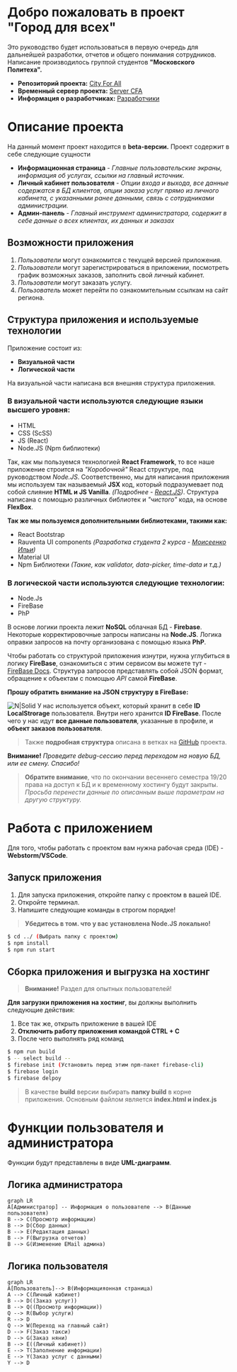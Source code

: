 ﻿# Добро пожаловать в проект "Город для всех"

Это руководство будет использоваться в первую очередь для дальнейшей разработки, отчетов и общего понимания сотрудников.
Написание производилось группой студентов **"Московского Политеха".**

 - **Репозиторий проекта:** [City For All](https://github.com/akruzhalov/city_for_all)
 - **Временный сервер проекта:** [Server CFA]([https://cfa-spa.web.app/](https://cfa-spa.web.app/))
 - **Информация о разработчиках:** [Разработчики](https://docs.google.com/spreadsheets/d/1YrW61N9GrMDLYFTE_CLDXZeZbGR6OJpD5PZK4f6vaUA/edit#gid=0)

# Описание проекта

На данный момент проект находится в **beta-версии.**
Проект содержит в себе следующие сущности
 - **Информационная страница** - *Главные пользовательские экраны, информация об услугах, ссылки на главный источник.*
 - **Личный кабинет пользователя** - *Опции входа и выхода, все данные содержатся в БД клиентов, опции заказа услуг прямо из личного кабинета, с указанными ранее данными, связь с сотрудниками администрации.*
 - **Админ-панель** - *Главный инструмент администратора, содержит в себе данные о всех клиентах, их данных и заказах*

## Возможности приложения

 1. *Пользователи* могут ознакомится с текущей версией приложения.
 2. *Пользователи* могут зарегистрироваться в приложении, посмотреть график возможных заказов, заполнить свой личный кабинет.
 3. *Пользователи* могут заказать услугу.
 4. *Пользователь* может перейти по ознакомительным ссылкам на сайт региона.

## Структура приложения и используемые технологии

Приложение состоит из:

 - **Визуальной части**
 - **Логической части**

На визуальной части написана вся внешняя структура приложения.
### В визуальной части используются следующие языки высшего уровня:

 - HTML
 - CSS (ScSS)
 - JS (React)
 - Node.JS (Npm библиотеки)

Так, как мы пользуемся технологией **React Framework**, то все наше приложение строится на *"Коробочной"* React структуре, под руководством *Node.JS*.
Соответственно, мы для написания приложения мы используем так называемый **JSX** код, который подразумевает под собой слияние **HTML и JS Vanilla**. *(Подробнее - [React.JS]([https://ru.reactjs.org/](https://ru.reactjs.org/)))*.
Структура написана с помощью различных библиотек и *"чистого"* кода, на основе **FlexBox**.

**Так же мы пользуемся дополнительными библиотеками, такими как:**

 - React Bootstrap
 - Rauventa UI components *(Разработка студента 2 курса - [Моисеенко Ильи](http://rauventa.ru))*
 - Material UI
 - Npm Библиотеки *(Такие, как validator, data-picker, time-data и т.д.)*

### В логической части используются следующие технологии:

 - Node.Js
 - FireBase
 - PhP

В основе логики проекта лежит **NoSQL** облачная БД - **Firebase**. Некоторые корректировочные запросы написаны на **Node.JS**.
Логика оправки запросов на почту организована с помощью языка **PhP**.

Чтобы работать со структурой приложения изнутри, нужна углубиться в логику **FireBase**, ознакомиться с этим сервисом вы можете тут - [FireBase Docs](https://firebase.google.com).
Структура запросов представлять собой JSON формат, обращение к объектам с помощью *API* самой **FireBase**.

**Прошу обратить внимание на JSON структурy в FireBase:**

![N|Solid](https://sun1-90.userapi.com/I7l5SZcxEY1GrpujSrzKKQbjATHTaobHArE73g/W5qNvRqLlKY.jpg)
У нас используется объект, который хранит в себе **ID LocalStrorage** пользователя.
Внутри него хранится **ID FireBase**.
После чего у нас идут **все данные пользователя**, указанные в профиле, и **объект заказов пользователя**. 

> Также **подробная структура** описана в ветках на [GitHub]([https://github.com/akruzhalov/city_for_all](https://github.com/akruzhalov/city_for_all)) проекта.

**Внимание!** *Проведите debug-сессию перед переходом на новую БД, или ее смену. Спасибо!*

> **Обратите внимание**, что по окончании весеннего семестра 19/20 права на доступ к БД и к временному хостингу будут закрыты.
> *Просьба перенести данные по описанным выше параметрам на другую структуру.*

# Работа с приложением

Для того, чтобы работать с проектом вам нужна рабочая среда (IDE) - **Webstorm/VSCode**.

## Запуск приложения

 1. Для запуска приложения, откройте папку с проектом в вашей IDE.
 2. Откройте терминал.
 3. Напишите следующие команды в строгом порядке!

> **Убедитесь в том. что у вас установлена Node.JS локально!**

```sh
$ cd ../ (Выбрать папку с проектом)
$ npm install 
$ npm run start
```

## Сборка приложения и выгрузка на хостинг

> **Внимание!** Раздел для опытных пользователей!

**Для загрузки приложения на хостинг**, вы должны выполнить следующие действия:

 1. Все так же, открыть приложение в вашей IDE
 2. **Отключить работу приложения командой CTRL + C**
 3. После чего выполнять ряд команд

```sh
$ npm run build
$ -- select build --
$ firebase init (Установить перед этим npm-пакет firebase-cli)
$ firebase login
$ firebase delpoy
```
> В качестве **build** версии выбирать **папку build** в корне приложения.
> Основным файлом является **index.html и index.js**

# Функции пользователя и администратора

Функции будут представлены в виде **UML-диаграмм**.

## Логика администратора

```mermaid
graph LR
A[Администратор] -- Информация о пользователе --> B(Данные пользователя)
B --> C(Просмотр информации)
B --> D(Сбор данных)
B --> E(Редактация данных)
B --> F(Выгрузка отчетов)
B --> G(Изменение EMail админа)
```

## Логика пользователя

```mermaid
graph LR
A[Пользователь]--> B(Информацияонная страница)
A --> C(Личный кабинет)
B --> D((Заказ услуг))
B --> Q((Просмотр информации))
Q --> R(Выбор услуги)
R --> D
Q --> W(Переход на главный сайт)
D --> F(Заказ такси)
D --> G(Заказ няни)
B --> E((Личный кабинет))
E --> T(Заполнение информации)
E --> Y(Заказ услуг с данными)
Y --> D
```
